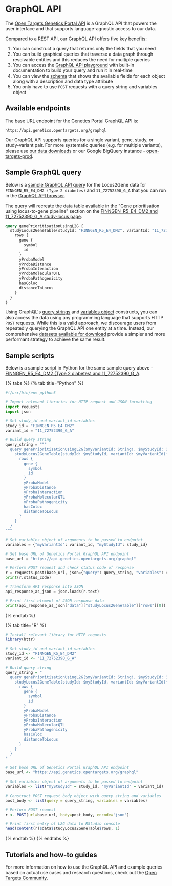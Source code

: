 # GraphQL API

The [Open Targets Genetics Portal API](https://api.genetics.opentargets.org/) is a GraphQL API that powers the user interface and that supports language-agnostic access to our data.

Compared to a REST API, our GraphQL API offers five key benefits:

1. You can construct a query that returns only the fields that you need
2. You can build graphical queries that traverse a data graph through resolvable entities and this reduces the need for multiple queries
3. You can access the [GraphQL API playground](https://api.genetics.opentargets.org/graphql/browser) with built-in documentation to build your query and run it in real-time 
4. You can view the [schema](https://api.genetics.opentargets.org/graphql/schema) that shows the available fields for each object along with a description and data type attribute 
5. You only have to use `POST` requests with a query string and variables object

## Available endpoints

The base URL endpoint for the Genetics Portal GraphQL API is:

```
https://api.genetics.opentargets.org/graphql
```

Our GraphQL API supports queries for a single variant, gene, study, or study-variant pair. For more systematic queries \(e.g. for multiple variants\), please use [our data downloads](data-download.md) or our Google BigQuery instance - [open-targets-prod](https://console.cloud.google.com/bigquery?project=open-targets-prod).

## Sample GraphQL query

Below is a [sample GraphQL API query](https://api.genetics.opentargets.org/graphql/browser?query=query%20genePrioritisationUsingL2G%20%7B%0A%20%20studyLocus2GeneTable%28studyId%3A%20%22FINNGEN_R5_E4_DM2%22%2C%20variantId%3A%20%2211_72752390_G_A%22%29%20%7B%0A%20%20%20%20rows%20%7B%0A%20%20%20%20%20%20gene%20%7B%0A%20%20%20%20%20%20%20%20symbol%0A%20%20%20%20%20%20%20%20id%0A%20%20%20%20%20%20%7D%0A%20%20%20%20%20%20yProbaModel%0A%20%20%20%20%20%20yProbaDistance%0A%20%20%20%20%20%20yProbaInteraction%0A%20%20%20%20%20%20yProbaMolecularQTL%0A%20%20%20%20%20%20yProbaPathogenicity%0A%20%20%20%20%20%20hasColoc%0A%20%20%20%20%20%20distanceToLocus%0A%20%20%20%20%7D%0A%20%20%7D%0A%7D&operationName=genePrioritisationUsingL2G) for the Locus2Gene data for `FINNGEN_R5_E4_DM2 (Type 2 diabetes)` and `11_72752390_G_A` that you can run in the [GraphQL API browser](https://api.genetics.opentargets.org/graphql/browser).

The query will recreate the data table available in the "Gene prioritisation using locus-to-gene pipeline" section on the [FINNGEN\_R5\_E4\_DM2 and 11\_72752390\_G\_A study-locus page](https://genetics.opentargets.org/study-locus/FINNGEN_R5_E4_DM2/11_72752390_G_A).

```graphql
query genePrioritisationUsingL2G {
  studyLocus2GeneTable(studyId: "FINNGEN_R5_E4_DM2", variantId: "11_72752390_G_A") {
    rows {
      gene {
        symbol
        id
      }
      yProbaModel
      yProbaDistance
      yProbaInteraction
      yProbaMolecularQTL
      yProbaPathogenicity
      hasColoc
      distanceToLocus
    }
  }
}
```

Using GraphQL's [query strings](https://graphql.org/learn/queries/) and [variables object](https://graphql.org/graphql-js/passing-arguments/) constructs, you can also access the data using any programming language that supports HTTP `POST` requests. While this is a valid approach, we discourage users from repeatedly querying the GraphQL API one entity at a time. Instead, our comprehensive [datasets available for download](data-download.md) provide a simpler and more performant strategy to achieve the same result.

## Sample scripts

Below is a sample script in Python for the same sample query above -  [FINNGEN\_R5\_E4\_DM2 \(Type 2 diabetes\) and 11\_72752390\_G\_A](https://genetics.opentargets.org/study-locus/FINNGEN_R5_E4_DM2/11_72752390_G_A).

{% tabs %}
{% tab title="Python" %}
```python
#!/usr/bin/env python3

# Import relevant libraries for HTTP request and JSON formatting
import requests
import json

# Set study_id and variant_id variables
study_id = "FINNGEN_R5_E4_DM2"
variant_id = "11_72752390_G_A"

# Build query string
query_string = """
  query genePrioritisationUsingL2G($myVariantId: String!, $myStudyId: String! ){
    studyLocus2GeneTable(studyId: $myStudyId, variantId: $myVariantId){
      rows {
        gene {
          symbol
          id
        }
        yProbaModel
        yProbaDistance
        yProbaInteraction
        yProbaMolecularQTL
        yProbaPathogenicity
        hasColoc
        distanceToLocus
      }
    }
  }
"""

# Set variables object of arguments to be passed to endpoint
variables = {"myVariantId": variant_id, "myStudyId": study_id}

# Set base URL of Genetics Portal GraphQL API endpoint
base_url = "https://api.genetics.opentargets.org/graphql"

# Perform POST request and check status code of response
r = requests.post(base_url, json={"query": query_string, "variables": variables})
print(r.status_code)

# Transform API response into JSON 
api_response_as_json = json.loads(r.text)

# Print first element of JSON response data
print(api_response_as_json["data"]["studyLocus2GeneTable"]["rows"][0])
```
{% endtab %}

{% tab title="R" %}
```r
# Install relevant library for HTTP requests
library(httr)

# Set study_id and variant_id variables
study_id <- "FINNGEN_R5_E4_DM2"
variant_id <- "11_72752390_G_A"

# Build query string
query_string = "
  query genePrioritisationUsingL2G($myVariantId: String!, $myStudyId: String! ){
    studyLocus2GeneTable(studyId: $myStudyId, variantId: $myVariantId){
      rows {
        gene {
          symbol
          id
        }
        yProbaModel
        yProbaDistance
        yProbaInteraction
        yProbaMolecularQTL
        yProbaPathogenicity
        hasColoc
        distanceToLocus
      }
    }
  }
"

# Set base URL of Genetics Portal GraphQL API endpoint
base_url <- "https://api.genetics.opentargets.org/graphql"

# Set variables object of arguments to be passed to endpoint
variables <- list("myStudyId" = study_id, "myVariantId" = variant_id)

# Construct POST request body object with query string and variables
post_body <- list(query = query_string, variables = variables)

# Perform POST request
r <- POST(url=base_url, body=post_body, encode='json')

# Print first entry of L2G data to RStudio console
head(content(r)$data$studyLocus2GeneTable$rows, 1)
```
{% endtab %}
{% endtabs %}

## Tutorials and how-to guides

For more information on how to use the GraphQL API and example queries based on actual use cases and research questions, check out the [Open Targets Community](https://community.opentargets.org/).

